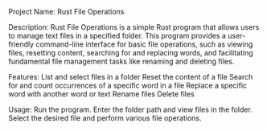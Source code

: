 Project Name: Rust File Operations

Description:
Rust File Operations is a simple Rust program that allows users to manage text files in a specified folder. This program provides a user-friendly command-line interface for basic file operations, such as viewing files, resetting content, searching for and replacing words, and facilitating fundamental file management tasks like renaming and deleting files.

Features:
List and select files in a folder
Reset the content of a file
Search for and count occurrences of a specific word in a file
Replace a specific word with another word or text
Rename files
Delete files

Usage:
Run the program.
Enter the folder path and view files in the folder.
Select the desired file and perform various file operations.
